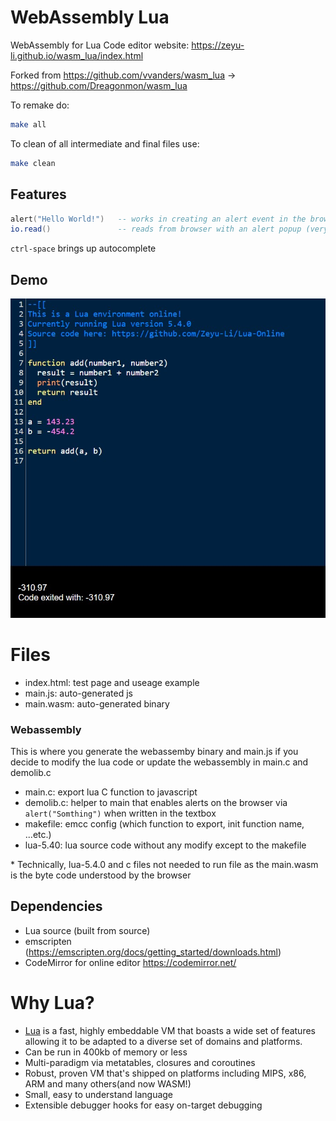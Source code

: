 # WebAssembly Lua

WebAssembly for Lua Code editor website: https://zeyu-li.github.io/wasm_lua/index.html



Forked from https://github.com/vvanders/wasm_lua -> https://github.com/Dreagonmon/wasm_lua

To remake do:

```sh
make all
```

To clean of all intermediate and final files use:

```sh
make clean
```

## Features

```lua
alert("Hello World!") 	-- works in creating an alert event in the browser
io.read() 				-- reads from browser with an alert popup (very buggy)
```

`ctrl-space` brings up autocomplete



## Demo

![snapshot](img/snapshot.jpg)



# Files

* index.html: test page and useage example
* main.js: auto-generated js 
*  main.wasm: auto-generated binary 

### Webassembly

This is where you generate the webassemby binary and main.js if you decide to modify the lua code or update the webassembly in main.c and demolib.c

- main.c: export lua C function to javascript
- demolib.c: helper to main that enables alerts on the browser via `alert("Somthing")` when written in the textbox
- makefile: emcc config (which function to export, init function name, ...etc.)
- lua-5.40: lua source code without any modify except to the makefile

\* Technically, lua-5.4.0 and c files not needed to run file as the main.wasm is the byte code understood by the browser 

## Dependencies

* Lua source (built from source)
* emscripten (https://emscripten.org/docs/getting_started/downloads.html)
* CodeMirror for online editor https://codemirror.net/

# Why Lua?

* [Lua](https://en.wikipedia.org/wiki/Lua_(programming_language)) is a fast, highly embeddable VM that boasts a wide set of features allowing it to be adapted to a diverse set of domains and platforms.
* Can be run in 400kb of memory or less
* Multi-paradigm via metatables, closures and coroutines
* Robust, proven VM that's shipped on platforms including MIPS, x86, ARM and many others(and now WASM!)
* Small, easy to understand language
* Extensible debugger hooks for easy on-target debugging
